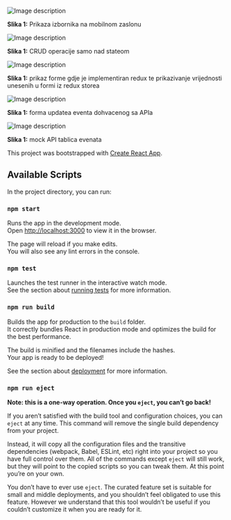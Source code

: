 
![Image description](https://i.imgur.com/k4Zjn1H.png)

**Slika 1:** Prikaza izbornika na mobilnom zaslonu



![Image description](https://i.imgur.com/8gZRpO2.png)

**Slika 1:** CRUD operacije samo nad stateom



![Image description](https://i.imgur.com/8Q2A2n5.png)

**Slika 1:** prikaz forme gdje je implementiran redux te prikazivanje vrijednosti unesenih u formi iz redux storea



![Image description](https://i.imgur.com/Y8AtCVI.png)

**Slika 1:** forma updatea eventa dohvacenog sa APIa



![Image description](https://i.imgur.com/7ZRkVJS.png)

**Slika 1:** mock API tablica evenata












This project was bootstrapped with [Create React App](https://github.com/facebook/create-react-app).

## Available Scripts

In the project directory, you can run:

### `npm start`

Runs the app in the development mode.<br />
Open [http://localhost:3000](http://localhost:3000) to view it in the browser.

The page will reload if you make edits.<br />
You will also see any lint errors in the console.

### `npm test`

Launches the test runner in the interactive watch mode.<br />
See the section about [running tests](https://facebook.github.io/create-react-app/docs/running-tests) for more information.

### `npm run build`

Builds the app for production to the `build` folder.<br />
It correctly bundles React in production mode and optimizes the build for the best performance.

The build is minified and the filenames include the hashes.<br />
Your app is ready to be deployed!

See the section about [deployment](https://facebook.github.io/create-react-app/docs/deployment) for more information.

### `npm run eject`

**Note: this is a one-way operation. Once you `eject`, you can’t go back!**

If you aren’t satisfied with the build tool and configuration choices, you can `eject` at any time. This command will remove the single build dependency from your project.

Instead, it will copy all the configuration files and the transitive dependencies (webpack, Babel, ESLint, etc) right into your project so you have full control over them. All of the commands except `eject` will still work, but they will point to the copied scripts so you can tweak them. At this point you’re on your own.

You don’t have to ever use `eject`. The curated feature set is suitable for small and middle deployments, and you shouldn’t feel obligated to use this feature. However we understand that this tool wouldn’t be useful if you couldn’t customize it when you are ready for it.
